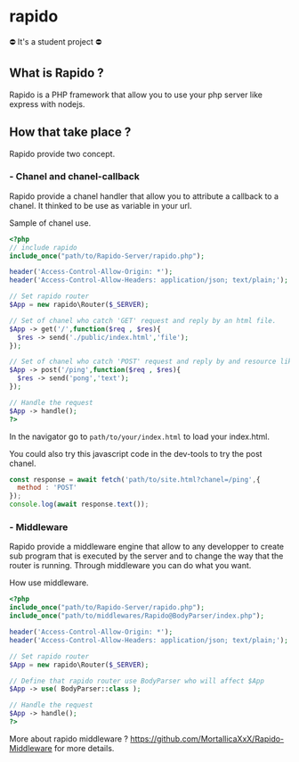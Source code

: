 # rapido

⛔️ It's a student project ⛔️

## What is Rapido ?
Rapido is a PHP framework that allow you to use your php server like express with nodejs.

## How that take place ?
Rapido provide two concept.

### - Chanel and chanel-callback
Rapido provide a chanel handler that allow you to attribute a callback to a chanel. It thinked to be use as variable in your url.

Sample of chanel use.
```PHP
<?php
// include rapido
include_once("path/to/Rapido-Server/rapido.php");

header('Access-Control-Allow-Origin: *');
header('Access-Control-Allow-Headers: application/json; text/plain;');

// Set rapido router
$App = new rapido\Router($_SERVER);

// Set of chanel who catch 'GET' request and reply by an html file.
$App -> get('/',function($req , $res){
  $res -> send('./public/index.html','file');
});

// Set of chanel who catch 'POST' request and reply by and resource like 'text'.
$App -> post('/ping',function($req , $res){
  $res -> send('pong','text');
});

// Handle the request
$App -> handle();
?>
```

In the navigator go to `path/to/your/index.html` to load your index.html.

You could also try this javascript code in the dev-tools to try the post chanel.

```javascript
const response = await fetch('path/to/site.html?chanel=/ping',{
  method : 'POST'
});
console.log(await response.text());
```

### - Middleware
Rapido provide a middleware engine that allow to any developper to create sub program that is executed by the server and to change the way that the router is running. Through middleware you can do what you want.

How use middleware.
```PHP
<?php
include_once("path/to/Rapido-Server/rapido.php");
include_once("path/to/middlewares/Rapido@BodyParser/index.php");

header('Access-Control-Allow-Origin: *');
header('Access-Control-Allow-Headers: application/json; text/plain;');

// Set rapido router
$App = new rapido\Router($_SERVER);

// Define that rapido router use BodyParser who will affect $App
$App -> use( BodyParser::class );

// Handle the request
$App -> handle();
?>
```

More about rapido middleware ? https://github.com/MortallicaXxX/Rapido-Middleware for more details.
